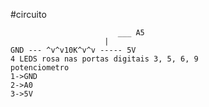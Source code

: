 #circuito  

                            ___ A5  
                         |  
    GND --- ^v^v10K^v^v ----- 5V  
    4 LEDS rosa nas portas digitais 3, 5, 6, 9  
    potenciometro  
    1->GND  
    2->A0  
    3->5V  
    

